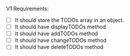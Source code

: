 V1 Requirements:
- [ ] It should store the TODOs array in an object.
- [ ] It should have displayTODOs method
- [ ] It should have addTODOs method
- [ ] It should have changeTODOs method
- [ ] It should have deleteTODOs method